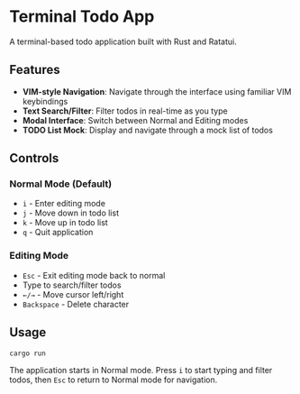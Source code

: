 # Terminal Todo App

A terminal-based todo application built with Rust and Ratatui.

## Features

- **VIM-style Navigation**: Navigate through the interface using familiar VIM keybindings
- **Text Search/Filter**: Filter todos in real-time as you type
- **Modal Interface**: Switch between Normal and Editing modes
- **TODO List Mock**: Display and navigate through a mock list of todos

## Controls

### Normal Mode (Default)
- `i` - Enter editing mode
- `j` - Move down in todo list
- `k` - Move up in todo list  
- `q` - Quit application

### Editing Mode
- `Esc` - Exit editing mode back to normal
- Type to search/filter todos
- `←/→` - Move cursor left/right
- `Backspace` - Delete character

## Usage

```bash
cargo run
```

The application starts in Normal mode. Press `i` to start typing and filter todos, then `Esc` to return to Normal mode for navigation.